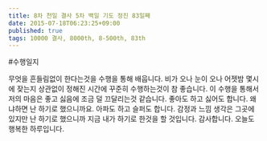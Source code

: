 ```yaml
---
title: 8차 천일 결사 5차 백일 기도 정진 83일째
date: 2015-07-18T06:23:25+09:00
published: true
tags: 10000 결사, 8000th, 8-500th, 83th
---
```


#수행일지

무엇을 흔들림없이 한다는것을 수행을 통해 배웁니다. 비가 오나 눈이 오나 어젯밤 몇시에 잦는지 상관없이 정해진 시간에 꾸준히 수행하는것이 참 좋습니다. 이 수행을 통해서 저의 마음은 좋고 싫음에 조금 덜 끄달리는것 같습니다. 좋아도 하고 싫어도 합니다. 왜냐하면 난 하기로 했으니까요. 아파도 하고 슬퍼도 합니다. 감정과 느낌 생각은 그곳에 있지만 난 하기로 했으니까 지금 내가 하기로 한것을 할 것입니다. 감사합니다. 오늘도 행복한 하루입니다.
